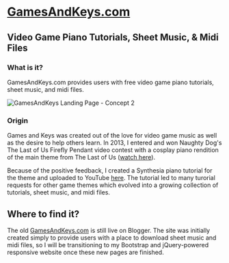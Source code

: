 # [GamesAndKeys.com](http://mightyjoetech.com/gakLandingPage2/)
## Video Game Piano Tutorials, Sheet Music, & Midi Files

### What is it?

GamesAndKeys.com provides users with free video game piano tutorials, sheet music, and midi files. 

<img src="https://lh3.googleusercontent.com/qmZdaHfltOxuj7XNTNw78zx-74GrbjJINAwCXwpaVAf9IN2hb4Q-QXiwB2wX2gDgXnjQM0ijJTblXwoU3S5zvFRCIw4lWgRasw9GhEh371Am_839riLIOAY8B6zTXoWwjHR_IGc1cYGFM5Qk0-X1FdIvRjlnvT1AOl0wxrHL2QJUotG2w2n5mUiZrSCoFc5lOeOmXfloWUQ72OlNdDSMTQ2grj2Kw8PBFprR1cGDsz_-U1YCUaPsAiuUaVYvTshJef1Lcksj82tH5FxltQiFuO30TWYEXL1x2CFJ8Bzc_dHzUdTixp9fQkehrVwDQqRNc4XQgq4stnQi3V0wq1HRHXT-K2WFEbQ7slR412PDZl-WAL3aMmhn3cAwDYw83FM7pYQhq7QUIR_TSkDZ6aI28lthQaRJA62eVLxRtV2AHEJq3cGfWYV22rtaIEQV5BgKP5PkBhrX5bcEB4AspB69xUOOvx5_Xu_YSLWMYHAEjEr__wtUpxtQjsXUAcLWEc76H4p5lJbdUjpMAnao9Nzk7h-tuLBfEjUfNUN3wk-eAc0_RJkvtk_0T4rIj8c_--f9xACDlNgMdJM4B2ka3N0ryKNOufvGPOAUojO0OPEwgXVVYpoRzdWZpQ=w685-h302-no" alt="GamesAndKeys Landing Page - Concept 2">

### Origin
Games and Keys was created out of the love for video game music as well as the desire to help others learn. In 2013, I entered and won Naughty Dog's The Last of Us Firefly Pendant video contest with a cosplay piano rendition of the main theme from The Last of Us ([watch here](https://youtu.be/0eacOSCYwnc)). 

Because of the positive feedback, I created a Synthesia piano tutorial for the theme and uploaded to YouTube [here](https://youtu.be/sb2ZC5WjjrA). The tutorial led to many turorial requests for other game themes which evolved into a growing collection of tutorials, sheet music, and midi files. 

## Where to find it?
The old [GamesAndKeys.com](http://www.gamesandkeys.com/) is still live on Blogger. The site was initially created simply to provide users with a place to download sheet music and midi files, so I will be transitioning to my Bootstrap and jQuery-powered responsive website once these new pages are finished.
